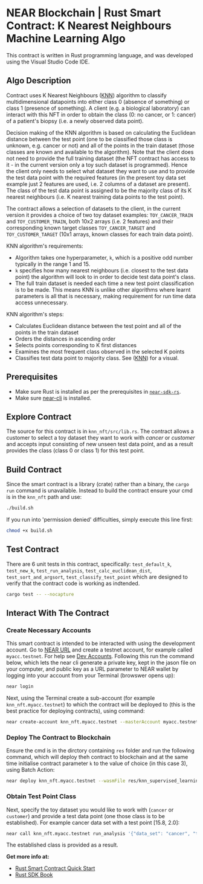 # NEAR Blockchain | Rust Smart Contract: K Nearest Neighbours Machine Learning Algo

This contract is written in Rust programming language, and was developed using the Visual Studio Code IDE.

## Algo Description

Contract uses K Nearest Neighbours ([KNN](https://en.wikipedia.org/wiki/K-nearest_neighbors_algorithm)) algorithm to classify multidimensional datapoints into either class 0 (absence of something) or class 1 (presence of something). A client (e.g. a biological laboratory) can interact with this NFT in order to obtain the class (0: no cancer, or 1: cancer) of a patient's biopsy (i.e. a newly observed data point). 

Decision making of the KNN algorithm is based on calculating the Euclidean distance between the test point (one to be classified those class is unknown, e.g. cancer or not) and all of the points in the train dataset (those classes are known and available to the algorithm). 
Note that the client does not need to provide the full training dataset (the NFT contract has access to it - in the current version only a toy such dataset is programmed). Hence the client only needs to select what dataset they want to use and to provide the test data point with the required features (in the present toy data set example just 2 features are used, i.e. 2 columns of a dataset are present). 
The class of the test data point is assigned to be the majority class of its K nearest neighbours (i.e. K nearest training data points to the test point).

The contract allows a selection of datasets to the client, in the current version it provides a choice of two toy dataset examples: `TOY_CANCER_TRAIN` and `TOY_CUSTOMER_TRAIN`, both 10x2 arrays (i.e. 2 features) and their corresponding known target classes `TOY_CANCER_TARGET` and `TOY_CUSTOMER_TARGET` (10x1 arrays, known classes for each train data point). 

KNN algorithm's requirements:
- Algorithm takes one hyperparameter, `k`, which is a positive odd number typically in the range 1 and 15.
- `k` specifies how many nearest neighbours (i.e. closest to the test data point) the algorithm will look to in order to decide test data point's class.
- The full train dataset is needed each time a new test point classification is to be made. This means KNN is unlike other algorithms where learnt parameters is all that is necessary, making requirement for run time data access unnecessary.

KNN algorithm's steps:
- Calculates Euclidean distance between the test point and all of the points in the train dataset
- Orders the distances in ascending order
- Selects points corresponding to K first distances
- Examines the most frequent class observed in the selected K points
- Classifies test data point to majority class. 
See ([KNN](https://en.wikipedia.org/wiki/K-nearest_neighbors_algorithm)) for a visual. 

## Prerequisites
  * Make sure Rust is installed as per the prerequisites in [`near-sdk-rs`](https://github.com/near/near-sdk-rs).
  * Make sure [near-cli](https://github.com/near/near-cli) is installed.

## Explore Contract
The source for this contract is in `knn_nft/src/lib.rs`. The contract allows a customer to select a toy dataset they want to work with _cancer_ or _customer_ and accepts input consisting of new unseen test data point, and as a result provides the class (class 0 or class 1) for this test point.

## Build Contract
Since the smart contract is a library (crate) rather than a binary, the `cargo run` command is unavailable. Instead to build the contract ensure your cmd is in the `knn_nft` path and use:
```bash
./build.sh
```
If you run into 'permission denied' difficulties, simply execute this line first:
```bash
chmod +x build.sh
```

## Test Contract
There are 6 unit tests in this contract, specifically: `test_default_k`, `test_new_k`, `test_run_analysis`, `test_calc_euclidean_dist`, `test_sort_and_argsort`, `test_classify_test_point` which are designed to verify that the contract code is working as indtended.
```bash
cargo test -- --nocapture
```

## Interact With The Contract

### Create Necessary Accounts

This smart contract is intended to be interacted with using the development account. Go to [NEAR URL](https://wallet.testnet.near.org) and create a testnet account, for example called `myacc.testnet`. For help see [Dev Accounts](https://docs.near.org/docs/concepts/account#dev-accounts). Following this run the command below, which lets the near cli generate a private key, kept in the jason file on your computer, and public key as a URL parameter to NEAR wallet by logging into your account from your Terminal (browswer opens up):
```bash
near login
```

Next, using the Terminal create a sub-account (for example `knn_nft.myacc.testnet`) to which the contract will be deployed to (this is the best practice for deploying contracts), using command:
```bash
near create-account knn_nft.myacc.testnet --masterAccount myacc.testnet
```

### Deploy The Contract to Blockchain
Ensure the cmd is in the dirctory containing `res` folder and run the following command, which will deploy theh contract to blockchain and at the same time initialise contract parameter `k` to the value of choice (in this case 3), using Batch Action:
```bash
near deploy knn_nft.myacc.testnet --wasmFile res/knn_supervised_learning.wasm --initFunction 'new' --initArgs '{"k": 3}'
```

### Obtain Test Point Class
Next, specify the toy dataset you would like to work with (`cancer` or `customer`) and provide a test data point (one those class is to be established). For example cancer data set with a test point [15.8, 2.0]:
```bash
near call knn_nft.myacc.testnet run_analysis '{"data_set": "cancer", "test_point": [13.9, 1.9]}' --accountId myacc.testnet
```
The established class is provided as a result.

**Get more info at:**

* [Rust Smart Contract Quick Start](https://docs.near.org/docs/develop/contracts/rust/intro)
* [Rust SDK Book](https://www.near-sdk.io/)
